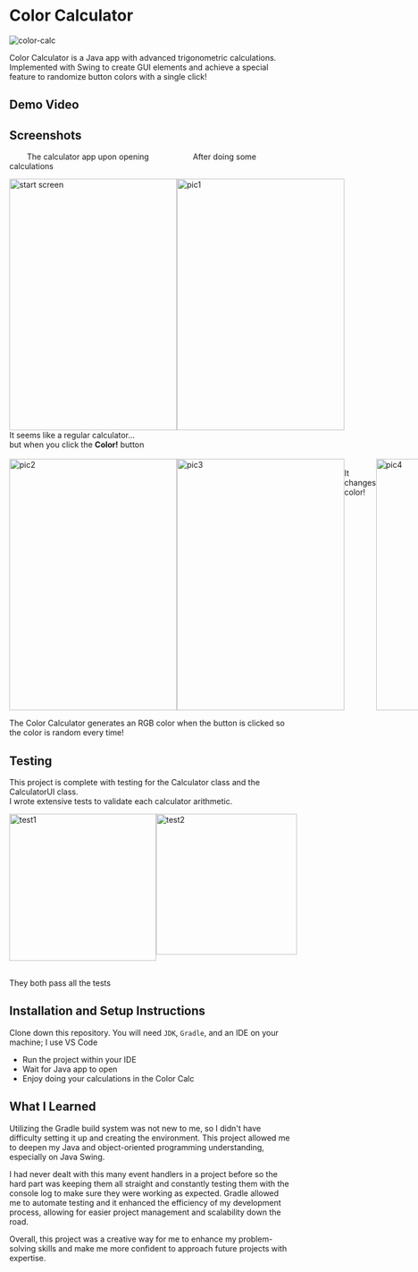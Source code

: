 # Color Calculator
![color-calc](https://github.com/user-attachments/assets/d45e5c10-781d-485d-9454-0cf98f139434)

Color Calculator is a Java app with advanced trigonometric calculations. Implemented with Swing to create GUI elements and achieve a special feature to randomize button colors with a single click!

## Demo Video

## Screenshots
&nbsp;&nbsp;&nbsp;&nbsp;&nbsp;&nbsp;&nbsp; The calculator app upon opening
&nbsp;&nbsp;&nbsp;&nbsp;&nbsp;&nbsp;&nbsp;&nbsp;&nbsp;&nbsp;&nbsp;&nbsp;&nbsp;&nbsp;&nbsp;&nbsp;&nbsp;&nbsp; After doing some calculations
<div style="display: flex; justify-content: space-between;">
<img width="300" height="450" alt="start screen" src="https://github.com/user-attachments/assets/db16e88b-fb56-4e58-8f87-4b3ba6cb8109">
<img width="300" height="450" alt="pic1" src="https://github.com/user-attachments/assets/f94d1d04-2e91-4bdd-8cf6-302b98d2e921">
</div>
It seems like a regular calculator...<br>
but when you click the <b>Color!</b> button  <br><br>

<div style="display: flex; justify-content: space-between;">
<img width="300" height="450" alt="pic2" src="https://github.com/user-attachments/assets/3630514d-a67c-4473-b19f-bd779b73c6a0">
<img width="300" height="450" alt="pic3" src="https://github.com/user-attachments/assets/2308c6ed-2796-46d0-b735-254e3bc68f77"> <br>
It changes color! <br>
<img width="300" height="450" alt="pic4" src="https://github.com/user-attachments/assets/427386ae-970a-4824-8b62-93b5d85f327e">
</div>

The Color Calculator generates an RGB color when the button is clicked so the color is random every time!

## Testing
This project is complete with testing for the Calculator class and the CalculatorUI class.  
I wrote extensive tests to validate each calculator arithmetic.  


<div style="display: flex; justify-content: space-between;">
<img width="263" alt="test1" src="https://github.com/user-attachments/assets/45883d59-dbc4-4efc-947e-2c64f83a940c">
<img width="252" alt="test2" src="https://github.com/user-attachments/assets/fb4568d6-9507-4f47-ae5b-224dbf11cc28">
</div>  <br>

They both pass all the tests

## Installation and Setup Instructions
Clone down this repository. You will need `JDK`, `Gradle`, and an IDE on your machine; I use VS Code
- Run the project within your IDE
- Wait for Java app to open
- Enjoy doing your calculations in the Color Calc

## What I Learned
Utilizing the Gradle build system was not new to me, so I didn't have difficulty setting it up and creating the environment. This project allowed me to deepen my Java and object-oriented programming understanding, especially on Java Swing.  

  
I had never dealt with this many event handlers in a project before so the hard part was keeping them all straight and constantly testing them with the console log to make sure they were working as expected. Gradle allowed me to automate testing and it enhanced the efficiency of my development process, allowing for easier project management and scalability down the road.  

  
Overall, this project was a creative way for me to enhance my problem-solving skills and make me more confident to approach future projects with expertise.
